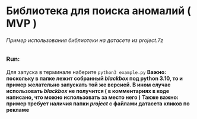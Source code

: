 # Библиотека для поиска аномалий ( MVP )
###### Пример использования библиотеки на датасете из *project.7z*
### Run:
Для запуска в терминале наберите ```python3 example.py```
**Важно: поскольку в папке лежит собранный *blackbox* под python 3.10, то и пример желательно запускать той же версией. В ином случае использовать *blackbox* не получится ( в комментариях в коде написано, что можно использовать за место него )**
**Также важно: пример требует наличия папки *project* с файлами датасета кликов по рекламе**
